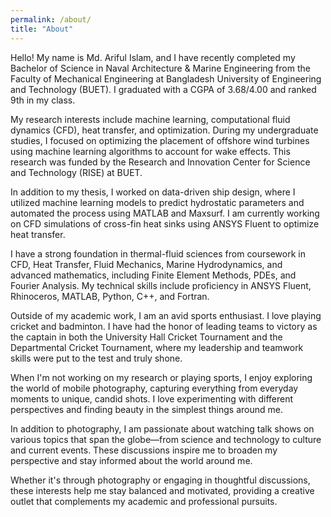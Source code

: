 ```yaml
---
permalink: /about/
title: "About"
---
```


Hello! My name is Md. Ariful Islam, and I have recently completed my Bachelor of Science in Naval Architecture & Marine Engineering from the Faculty of Mechanical Engineering at Bangladesh University of Engineering and Technology (BUET). I graduated with a CGPA of 3.68/4.00 and ranked 9th in my class.

My research interests include machine learning, computational fluid dynamics (CFD), heat transfer, and optimization. During my undergraduate studies, I focused on optimizing the placement of offshore wind turbines using machine learning algorithms to account for wake effects. This research was funded by the Research and Innovation Center for Science and Technology (RISE) at BUET.

In addition to my thesis, I worked on data-driven ship design, where I utilized machine learning models to predict hydrostatic parameters and automated the process using MATLAB and Maxsurf. I am currently working on CFD simulations of cross-fin heat sinks using ANSYS Fluent to optimize heat transfer.

I have a strong foundation in thermal-fluid sciences from coursework in CFD, Heat Transfer, Fluid Mechanics, Marine Hydrodynamics, and advanced mathematics, including Finite Element Methods, PDEs, and Fourier Analysis. My technical skills include proficiency in ANSYS Fluent, Rhinoceros, MATLAB, Python, C++, and Fortran.

Outside of my academic work, I am an avid sports enthusiast. I love playing cricket and badminton. I have had the honor of leading teams to victory as the captain in both the University Hall Cricket Tournament and the Departmental Cricket Tournament, where my leadership and teamwork skills were put to the test and truly shone.

When I'm not working on my research or playing sports, I enjoy exploring the world of mobile photography, capturing everything from everyday moments to unique, candid shots. I love experimenting with different perspectives and finding beauty in the simplest things around me.

In addition to photography, I am passionate about watching talk shows on various topics that span the globe—from science and technology to culture and current events. These discussions inspire me to broaden my perspective and stay informed about the world around me.

Whether it's through photography or engaging in thoughtful discussions, these interests help me stay balanced and motivated, providing a creative outlet that complements my academic and professional pursuits.
